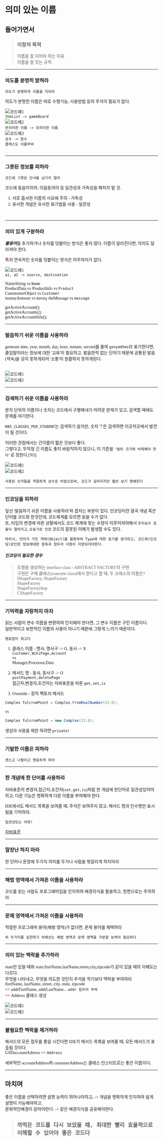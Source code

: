 <style>body {font-family: D2Coding;}</style>

# 의미 있는 이름

## 들어가면서

> ### 이장의 목적
>
> 이름을 잘 지어야 하는 이유  
> 이름을 잘 짓는 규칙

---

### 의도를 분명히 밝혀라

`의도가 분명하게 이름을 지어라`

의도가 분명한 이름은 따로 수행기능, 사용방법 등의 주석이 필요가 없다.

![코드예1]()  
`theList -> gameBoard`  
![코드예2]()  
`무의미한 이름 -> 유의미한 이름`  
![코드예3]()  
`상수 -> 함수`  
`클래스도 이름부여`  
<br>

---

### 그릇된 정보를 피하라

`코드에 그릇된 단서를 남기지 말라`

코드에 동음이의어, 이음동의어 등 일관성과 가독성을 해치지 말 것.

  1. 서로 흡사한 이름의 사요에 주의 - 가독성
  2. 유사한 개념은 유사한 표기법을 사용 - 일관성  
<br>

---

### 의미 있게 구분하라
<!-- TODO 불용어 주석달기-->
***불용어***를 추가하거나 숫자를 덧붙이는 방식은 좋지 않다.
이름이 달라진다면, 의미도 달라져야 한다.  

특히 연속적인 숫자를 덧붙이는 방식은 아무의미가 없다.

![코드예1]()  
`a1, a2 -> source, destination`

NameString vs `Name`  
ProductData vs ProductInfo vs `Product`  
CumstomerObject vs `Customer`  
moneyAmount vs `money`
theMessage vs `message`

getActiveAccount();  
getActiveAccounts();  
getActiveAccountInfo();

---

### 발음하기 쉬운 이름을 사용하라

generate date, year, month, day, hour, minute, second를 줄여 `genymdhms`라 표기한다면, 줄임말이라는 정보에 대한 '교육'이 필요하고, 발음한적 없는 단어기 때문에 공통된 발음(약속)을 갖지 못하게되어 '소통'이 원활하지 못하게된다.  
<br>

![코드예1]()  
![코드예2]()  

---

### 검색하기 쉬운 이름을 사용하라

문자 단위의 이름이나 숫자는 코드에서 구별해내기 어려운 문제가 있고, 검색할 때에도 문제를 야기한다.

`MAX_CLASSES_PER_STUDENT`는 검색하기 쉽지만, 숫자 '7'은 검색하면 이곳저곳에서 발견이 될 것이다.  

이러한 관점에서는 긴이름이 짧은 것보다 좋다.  
그렇다고, 무작정 긴 이름도 좋지 바람직하지 않으니, 이 기준을 `'범위 크기에 비례해야 한다'`로 정한다.[N5]

![코드예1]()  
![코드예2]()  

`사용된 숫자들을 적절하게 상수로 바꿈으로써, 코드가 길어지지만 훨씬 보기 편해진다`

---

### 인코딩을 피하라

앞선 '발음하기 쉬운 이름을 사용하라'와 겹치는 부분이 있다. 인코딩이란 결국 개념 혹은 단어를 코드화 한것인데, 코드체계를 모르면 읽을 수가 없다.  
또, 타입의 변경에 따른 상황에서도 코드 체계에 맞는 수정이 이루어져야해서 `유지보수 효율이 떨어지고`, `오표기로 인한` 코드의 잘못된 이해가 발생할 수도 있다.  

`따라서, 언어가 가진 객체(Object)를 활용하여 Type에 대한 표기를 생각하고, 코드화(인코딩)로인한 정보에대한 함축과 접두어 사용이 지양되어야한다.`  

#### *인코딩이 필요한 경우*

> 도형을 생성하는 interface class - ABSTRACT FACTORY의 구현  
> 구현은 구체 클래스(concrete class)에서 한다고 할 때, 두 크래스의 이름은?  
> IShapeFactory, ShapeFactory  
> ShapeFactory  
> ShapeFactoryImp  
> CShapeFactory

---

### 기억력을 자랑하지 마자

읽는 사람이 변수 이름을 변환하여 인지해야 한다면, 그 변수 이름은 구린 이름이다.  
일반적이고 보편적인 이름의 사용이 아니기 때문에 그렇게 느끼기 때문이다.  

`명료함이 최고다`  

1. 클래스 이름 - 명사, 명사구 -> O, 동사 -> X  
`Customer,WikiPage,Account`  
vs  
Manager,Processor,Data  
2. 메서드 명 - 동사, 동사구 -> O  
`postPayment,deletePage`  
접근자,변경자,조건자는 자바표준을 따른 `get,set,is`  

3. Override - 정적 팩토리 메서드  

```java
Complex fulcrumPoint = Complex.FromRealNumber(23.0);
```

vs

```java
Complex fulcrumPoint = new Complex(23.0);
```

생성자 사용을 제한 하려면 `private!`

---

### 기발한 이름은 피하라

`센스고 나발이고 명료하게 하라`

---

### 한 개념에 한 단어를 사용하라

자바표준의 변경자,접근자,조건자(`set,get,is`)처럼 한 개념에 한단어로 일관성있어야하고, 다른 기능은 명확하게 다른 이름을 부여해야 한다.  

IDE에서도 메서드 목록을 보여줄 때, 주석은 보여주지 않고, 메서드 명과 인수명만 표시됨을 기억하라.  

`일관성있는 어휘!`  

[자바표준](http://www.oracle.com/technetwork/java/javase/documentation/spec-136004.html)

---

### 말장난 하지 마라

한 단어나 문장에 두가지 의미를 두거나 사람을 헛갈리게 하지마라

---

### 해법 영역에서 가져온 이름을 사용하라

코드를 읽는 사람도 프로그래머임을 인지하여 배경지식을 활용하고, 한편으로는 주의하라

---

### 문제 영역에서 가져온 이름을 사용하라

적절한 프로그래머 용어(해벙 영억)가 없다면, 문제 용어를 채택하라

`위 두가지를 실천하기 위해선는 해법 영역과 문제 영역을 구분할 능력이 필요하다`

---

### 의미 있는 맥락을 추가하라

state만 있을 때와 state,fisrtName,lastName,street,city,zipcode가 같이 있을 때의 이해도는 다르다.  
무엇을 나타내고, 무엇을 의도한 것인지 주석을 적기보다 맥락을 부여하라  
fisrtName, lastName, street, city, state, zipcode  
=> addrFisrtName, addrLastName...  `addr 접두어 부여`  
=> Address 클래스 생성  

![코드예1]()  
![코드예2]()  

---

### 불필요한 맥락을 제거하라

메서드의 모든 접두를 통일 시킨다면 IDE가 메서드 목록을 보여줄 때, 모든 메서드가 표출될 것이다.  
GSDaccountAdrress => `Address`

세부적인 accountAddress와 customerAddress는 클래스 인스터트로는 좋은 이름이다.

---

## 마치며

좋은 이름을 선택하려면 설명 능력이 뛰어나야하고, -> 개념을 명확하게 인지하여 쉽게 설명이 가능해야하고,  
문화적인배경이 같아야한다. -> 같은 배경지식을 공유해야한다.  

> ## `까먹은 코드를 다시 보았을 때, 최대한 빨리 효율적으로 이해할 수 있어야 좋은 코드다`
